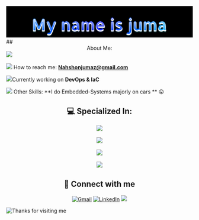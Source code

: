 
<img src="./header.png"/>
## <div align='center'>About Me: </div>
<img height="20" src="https://acegif.com/wp-content/uploads/2020/b72nv6/partyparrt-30.gif"><br>

<img height="20" src="https://acegif.com/wp-content/uploads/2020/b72nv6/partyparrt-30.gif"> How to reach me: **Nahshonjumaz@gmail.com**<br>

<img height="20" src="https://acegif.com/wp-content/uploads/2020/b72nv6/partyparrt-30.gif">Currently working on **DevOps & IaC** <br>

<img height="20" src="https://acegif.com/wp-content/uploads/2020/b72nv6/partyparrt-30.gif"> Other Skills: **I do Embedded-Systems majorly on cars ** 😛<br>



## <div align='center'>💻 Specialized In: </div>
<div align='center'>
<p>
    <img src="https://skillicons.dev/icons?i=js,ts,py,react,redux" />
</p>
<p>
    <img src="https://skillicons.dev/icons?i=firebase,supabase,nodejs,fastapi,bun" />
</p>
</p>
<p>
    <img src="https://skillicons.dev/icons?i=mongodb,postgres,prisma,redis,nginx" />
</p>
</p>
<p>
    <img src="https://skillicons.dev/icons?i=aws,gcp,tensorflow,bash,figma" />
</p>

</div>




## <div align='center'> 💬 Connect with me  </div>


<div align='center'>

[![Gmail](https://img.shields.io/badge/Gmail-D14836?style=for-the-badge&logo=gmail&logoColor=white)](mailto:kebonkim@gmail.com)
[![LinkedIn](https://img.shields.io/badge/LinkedIn-0077B5?style=for-the-badge&logo=linkedin&logoColor=white)](https://www.linkedin.com/in/kevin-kim-a88429150/)
 <a href="https://twitter.com/nashon-juma">
    <img src="https://skillicons.dev/icons?i=twitter" />
  </a>
</div>
<img height="120" alt="Thanks for visiting me" width="100%" src="https://raw.githubusercontent.com/BrunnerLivio/brunnerlivio/master/images/marquee.svg" />

